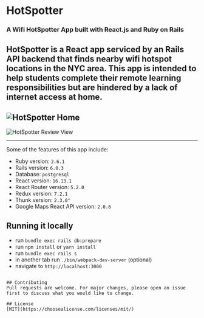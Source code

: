 # HotSpotter
### A Wifi HotSpotter App built with React.js and Ruby on Rails

HotSpotter is a React app serviced by an Rails API backend that finds nearby wifi hotspot locations in the NYC area. This app is intended to help students complete their remote learning responsibilities but are hindered by a lack of internet access at home.
---
![HotSpotter Home](https://github.com/dannyflatiron/react-app/blob/master/frontend/public/home.png?raw=true)
---
![HotSpotter Review View](https://imgur.com/FQjbyjX)

---

Some of the features of this app include:

* Ruby version: `2.6.1`
* Rails version: `6.0.3`
* Database: `postgresql`
* React version: `16.13.1`
* React Router version: `5.2.0`
* Redux version: `7.2.1`
* Thunk version: `2.3.0"`
* Google Maps React API version: `2.0.6`

## Running it locally
- run `bundle exec rails db:prepare`
- run `npm install` or `yarn install`
- run `bundle exec rails s`
- in another tab run `./bin/webpack-dev-server` (optional) 
- navigate to `http://localhost:3000`
```

## Contributing
Pull requests are welcome. For major changes, please open an issue first to discuss what you would like to change.

## License
[MIT](https://choosealicense.com/licenses/mit/)